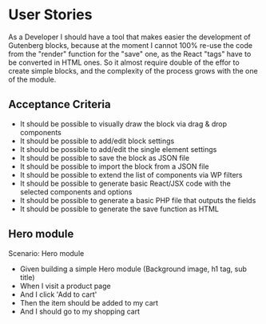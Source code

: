# User Stories

As a Developer I should have a tool that makes easier the development of Gutenberg blocks, because at the moment I cannot 100% re-use the code from the "render" function for the "save" one, as the React "tags" have to be converted in HTML ones. So it almost require double of the effor to create simple blocks, and the complexity of the process grows with the one of the module.

## Acceptance Criteria

- It should be possible to visually draw the block via drag & drop components
- It should be possible to add/edit block settings
- It should be possible to add/edit the single element settings
- It should be possible to save the block as JSON file
- It should be possible to import the block from a JSON file
- It should be possible to extend the list of components via WP filters
- It should be possible to generate basic React/JSX code with the selected components and options
- It should be possible to generate a basic PHP file that outputs the fields
- It should be possible to generate the save function as HTML

## Hero module

Scenario: Hero module

- Given building a simple Hero module (Background image, h1 tag, sub title)
- When I visit a product page
- And I click 'Add to cart'
- Then the item should be added to my cart
- And I should go to my shopping cart
